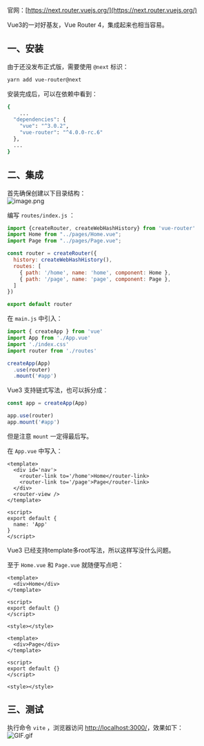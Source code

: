 官网：[https://next.router.vuejs.org/](https://next.router.vuejs.org/)

Vue3的一对好基友，Vue Router 4，集成起来也相当容易。
<a name="4VawO"></a>
## 一、安装
由于还没发布正式版，需要使用 `@next` 标识：
```bash
yarn add vue-router@next
```
安装完成后，可以在依赖中看到：
```bash
{
	...
  "dependencies": {
    "vue": "^3.0.2",
    "vue-router": "^4.0.0-rc.6"
  },
  ...
}
```

<a name="eUzh5"></a>
## 二、集成
首先确保创建以下目录结构：<br />![image.png](https://cdn.nlark.com/yuque/0/2020/png/2213540/1606878840573-05709fd9-f26e-463b-93b8-b450a5d7706f.png#align=left&display=inline&height=350&originHeight=350&originWidth=260&size=17457&status=done&style=none&width=260)

编写 `routes/index.js` ：
```javascript
import {createRouter, createWebHashHistory} from 'vue-router'
import Home from "../pages/Home.vue";
import Page from "../pages/Page.vue";

const router = createRouter({
  history: createWebHashHistory(),
  routes: [
    { path: '/home', name: 'home', component: Home },
    { path: '/page', name: 'page', component: Page },
  ]
})

export default router
```

在 `main.js` 中引入：
```javascript
import { createApp } from 'vue'
import App from './App.vue'
import './index.css'
import router from './routes'

createApp(App)
  .use(router)
  .mount('#app')
```

Vue3 支持链式写法，也可以拆分成：
```javascript
const app = createApp(App)

app.use(router)
app.mount('#app')
```
但是注意 `mount` 一定得最后写。

在 `App.vue` 中写入：
```vue
<template>
  <div id='nav'>
    <router-link to='/home'>Home</router-link>
    <router-link to='/page'>Page</router-link>
  </div>
  <router-view />
</template>

<script>
export default {
  name: 'App'
}
</script>

```
Vue3 已经支持template多root写法，所以这样写没什么问题。

至于 `Home.vue` 和 `Page.vue` 就随便写点吧：
```vue
<template>
  <div>Home</div>
</template>

<script>
export default {}
</script>

<style></style>
```
```vue
<template>
  <div>Page</div>
</template>

<script>
export default {}
</script>

<style></style>
```

<a name="qeEuV"></a>
## 三、测试
执行命令 `vite` ，浏览器访问 [http://localhost:3000/](http://localhost:3000/)，效果如下：<br />![GIF.gif](https://cdn.nlark.com/yuque/0/2020/gif/2213540/1606879147387-a9006f1d-f9f7-48fe-9f2e-02c7813339f5.gif#align=left&display=inline&height=73&originHeight=73&originWidth=248&size=3116&status=done&style=none&width=248)


